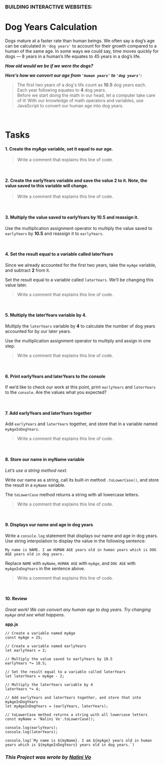 ### **BUILDING INTERACTIVE WEBSITES:**

# **Dog Years Calculation**

Dogs mature at a faster rate than human beings. We often say a dog’s age can be calculated in `'dog years'` to account for their growth compared to a human of the same age. In some ways we could say, time moves quickly for dogs — 8 years in a human’s life equates to 45 years in a dog’s life. 

***How old would we be if we were the dogs?***

***Here’s how we convert our age from `'human years'` to `'dog years'`:***

> The first two years of a dog's life count as **10.5** dog years each.\
> Each year following equates to **4** dog years.\
> Before we start doing the math in our head, let a computer take care of it! With our knowledge of math operators and variables, use JavaScript to convert our human age into dog years.

<br>

# **Tasks**


#### **1. Create the myAge variable, set it equal to our age.**

> Write a comment that explains this line of code.

<br>

#### **2. Create the earlyYears variable and save the value 2 to it. Note, the value saved to this variable will change.**

> Write a comment that explains this line of code.

<br>

#### **3. Multiply the value saved to earlyYears by 10.5 and reassign it.**

Use the multiplication assignment operator to multiply the value saved to `earlyYears` by **10.5** and reassign it to `earlyYears`.

<br>

#### **4. Set the result equal to a variable called laterYears**

Since we already accounted for the first two years, take the `myAge` variable, and subtract **2** from it.

Set the result equal to a variable called `laterYears`. We’ll be changing this value later.

> Write a comment that explains this line of code.

<br>

#### **5. Multiply the laterYears variable by 4.**

Multiply the `laterYears` variable by **4** to calculate the number of dog years accounted for by our later years. 

Use the multiplication assignment operator to multiply and assign in one step.

> Write a comment that explains this line of code.

<br>

#### **6. Print earlyYears and laterYears to the console**

If we’d like to check our work at this point, print `earlyYears` and `laterYears` to the `console`. Are the values what you expected?

<br>

#### **7. Add earlyYears and laterYears together**

Add `earlyYears` and `laterYears` together, and store that in a variable named `myAgeInDogYears`.

> Write a comment that explains this line of code.

<br>

#### **8. Store our name in myName variable**
_Let’s use a string method next._

Write our name as a string, call its built-in method `.toLowerCase()`, and store the result in a `myName` variable.

The `toLowerCase` method returns a string with all lowercase letters.

> Write a comment that explains this line of code.

<br>

#### **9. Displays our name and age in dog years**

Write a `console.log` statement that displays our name and age in dog years. Use string interpolation to display the value in the following sentence:
```
My name is NAME. I am HUMAN AGE years old in human years which is DOG AGE years old in dog years.
```
Replace `NAME` with `myName`, `HUMAN AGE` with `myAge`, and `DOG AGE` with `myAgeInDogYears` in the sentence above.

> Write a comment that explains this line of code.

<br>

#### **10. Review**

_Great work! We can convert any human age to dog years. Try changing `myAge` and see what happens._

**app.js**
```
// Create a variable named myAge
const myAge = 25;

// Create a variable named earlyYears
let earlyYears = 2;

// Multiply the value saved to earlyYears by 10.5
earlyYears *= 10.5;

// Set the result equal to a variable called laterYears
let laterYears = myAge - 2;

// Multiply the laterYears variable by 4
laterYears *= 4;

// Add earlyYears and laterYears together, and store that into myAgeInDogYears
let myAgeInDogYears = (earlyYears, laterYears);

// toLowerCase method returns a string with all lowercase letters
const myName = 'Nalini Vo'.toLowerCase();

console.log(earlyYears);
console.log(laterYears);

console.log(`My name is ${myName}. I am ${myAge} years old in human years which is ${myAgeInDogYears} years old in dog years.`)
```

### ***This Project was wrote by [Nalini Vo](https://github.com/Nalini1998)***